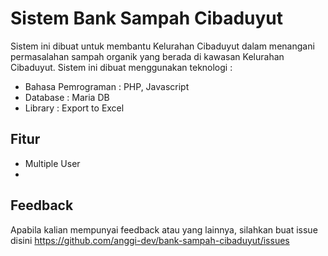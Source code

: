 
# Sistem Bank Sampah Cibaduyut

Sistem ini dibuat untuk membantu Kelurahan Cibaduyut dalam menangani permasalahan sampah organik yang berada di kawasan Kelurahan Cibaduyut. Sistem ini dibuat menggunakan teknologi :

- Bahasa Pemrograman : PHP, Javascript
- Database : Maria DB
- Library : Export to Excel




## Fitur

- Multiple User
- 

## Feedback

Apabila kalian mempunyai feedback atau yang lainnya, silahkan buat issue disini https://github.com/anggi-dev/bank-sampah-cibaduyut/issues

